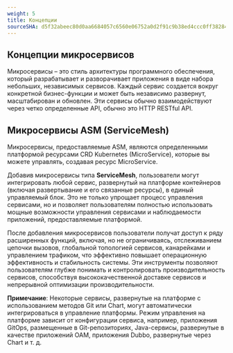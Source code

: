 ```yaml
---
weight: 5
title: Концепции
sourceSHA: d5f32abeec80d0aa6684057c6560e06752a0d2f91c9b38ed4ccc0ff38284f4b2
---
```


## Концепции микросервисов

Микросервисы – это стиль архитектуры программного обеспечения, который разрабатывает и разворачивает приложения в виде набора небольших, независимых сервисов. Каждый сервис создается вокруг конкретной бизнес-функции и может быть независимо развернут, масштабирован и обновлен. Эти сервисы обычно взаимодействуют через четко определенные API, обычно это HTTP RESTful API.

## Микросервисы ASM (ServiceMesh)

Микросервисы, предоставляемые ASM, являются определенными платформой ресурсами CRD Kubernetes (MicroService), которые вы можете управлять, создавая ресурс MicroService.

Добавив микросервисы типа **ServiceMesh**, пользователи могут интегрировать любой сервис, развернутый на платформе контейнеров (включая развертывание и его связанные ресурсы), в единый управляемый блок. Это не только упрощает процесс управления сервисами, но и позволяет пользователям полностью использовать мощные возможности управления сервисами и наблюдаемости приложений, предоставляемые платформой.

После добавления микросервисов пользователи получат доступ к ряду расширенных функций, включая, но не ограничиваясь, отслеживанием цепочки вызовов, глобальной топологией сервисов, канарейками и управлением трафиком, что эффективно повышает операционную эффективность и стабильность системы. Эти инструменты позволяют пользователям глубже понимать и контролировать производительность сервисов, способствуя высококачественной доставке сервисов и непрерывной оптимизации производительности.

**Примечание**: Некоторые сервисы, развернутые на платформе с использованием методов Git или Chart, могут автоматически интегрироваться в управление платформы. Режим управления на платформе зависит от конфигурации сервиса, например, приложения GitOps, размещенные в Git-репозиториях, Java-сервисы, развернутые в качестве приложений OAM, приложения Dubbo, развернутые через Chart и т. д.
